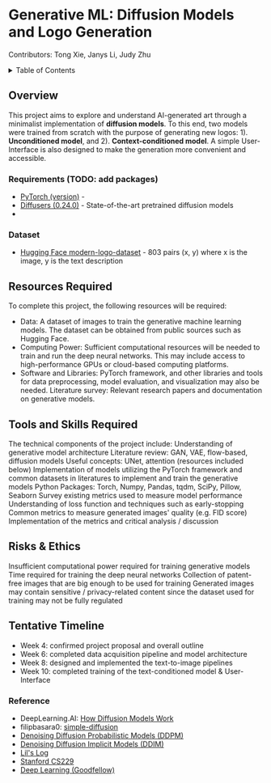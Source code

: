 # Generative ML: Diffusion Models and Logo Generation

Contributors: Tong Xie, Janys Li, Judy Zhu


<!-- TABLE OF CONTENTS -->
<details>
  <summary>Table of Contents</summary>
  <ol>
    <li>
      <a href="#about-the-project">Overview</a>
      <ul>
        <li><a href="#built-with">Requirements</a></li>
      </ul>
      <ul>
        <li><a href="#dataset">Dataset</a></li>
      </ul>
    </li>
  <ol>
</details>





<a name="about-the-project"></a>
<!-- GETTING STARTED -->
## Overview

This project aims to explore and understand AI-generated art through a minimalist implementation of **diffusion models**. To this end, two models were trained from scratch with the purpose of generating new logos: 1). **Unconditioned model**, and 2). **Context-conditioned model**. A simple User-Interface is also designed to make the generation more convenient and accessible.

<a name="built-with"></a>
### Requirements (TODO: add packages)
- [PyTorch (version)](https://pytorch.org/get-started/locally/) -
- [Diffusers (0.24.0)](https://pypi.org/project/diffusers/) - State-of-the-art pretrained diffusion models
- 

<a name="dataset"></a>
### Dataset
- [Hugging Face modern-logo-dataset](https://huggingface.co/datasets/logo-wizard/modern-logo-dataset) - 803 pairs (x, y) where x is the image, y is the text description






## Resources Required

To complete this project, the following resources will be required:

- Data: A dataset of images to train the generative machine learning models. The dataset can be obtained from public sources such as Hugging Face.
- Computing Power: Sufficient computational resources will be needed to train and run the deep neural networks. This may include access to high-performance GPUs or cloud-based computing platforms.
- Software and Libraries: PyTorch framework, and other libraries and tools for data preprocessing, model evaluation, and visualization may also be needed.
Literature survey: Relevant research papers and documentation on generative models.

## Tools and Skills Required

The technical components of the project include:
Understanding of generative model architecture
Literature review: GAN, VAE, flow-based, diffusion models
Useful concepts: UNet, attention
(resources included below)
Implementation of models
utilizing the PyTorch framework and common datasets in literatures to implement and train the generative models
Python Packages: Torch, Numpy, Pandas, tqdm, SciPy, Pillow, Seaborn
Survey existing metrics used to measure model performance
Understanding of loss function and techniques such as early-stopping
Common metrics to measure generated images' quality (e.g. FID score)
Implementation of the metrics and critical analysis / discussion



## Risks & Ethics

Insufficient computational power required for training generative models 
Time required for training the deep neural networks
Collection of patent-free images that are big enough to be used for training
Generated images may contain sensitive / privacy-related content since the dataset used for training may not be fully regulated

## Tentative Timeline

- Week 4: confirmed project proposal and overall outline
- Week 6: completed data acquisition pipeline and model architecture
- Week 8: designed and implemented the text-to-image pipelines
- Week 10: completed training of the text-conditioned model & User-Interface


### Reference
- DeepLearning.AI: [How Diffusion Models Work](https://www.deeplearning.ai/short-courses/how-diffusion-models-work/)
- filipbasara0: [simple-diffusion](https://github.com/filipbasara0/simple-diffusion)
- [Denoising Diffusion Probabilistic Models (DDPM)](https://arxiv.org/pdf/2006.11239.pdf) 
- [Denoising Diffusion Implicit Models (DDIM)](https://arxiv.org/pdf/2010.02502.pdf)
- [Lil's Log](https://lilianweng.github.io/)
- [Stanford CS229](https://cs229.stanford.edu/main_notes.pdf)
- [Deep Learning (Goodfellow)](https://www.deeplearningbook.org/)


